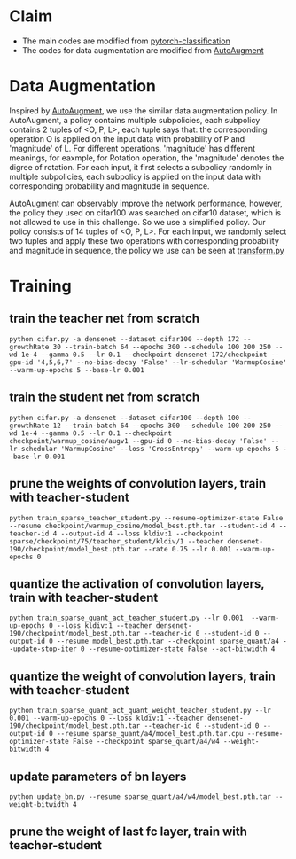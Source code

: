 # Claim

* The main codes are modified from [pytorch-classification](https://github.com/bearpaw/pytorch-classification)
* The codes for data augmentation are modified from [AutoAugment](https://github.com/tensorflow/models/tree/master/research/autoaugment)

# Data Augmentation
Inspired by [AutoAugment](https://arxiv.org/pdf/1805.09501.pdf), we use the similar data augmentation policy.
In AutoAugment, a policy contains multiple subpolicies, each subpolicy contains 2 tuples of 
<O, P, L>, each tuple says that: the corresponding operation O is applied 
on the input data with probability of P and 'magnitude' of L. For different operations, 'magnitude' has 
different meanings, for eaxmple, for Rotation operation, the 'magnitude' denotes the digree of rotation.
For each input, it first selects a subpolicy randomly in multiple subpolicies, each subpolicy is applied 
on the input data with corresponding probability and magnitude in sequence.

AutoAugment can observably improve the network performance, however, the policy they used on cifar100 
was searched on cifar10 dataset, which is not allowed to use in this challenge. So we use a simplified 
policy. Our policy consists of 14 tuples of <O, P, L>. For each input, we randomly select two tuples and 
apply these two operations with corresponding probability and magnitude in sequence, the policy we 
use can be seen at [transform.py](https://github.com/wps712/MicroNet/blob/cifar100/transform.py)

# Training

## train the teacher net from scratch
```
python cifar.py -a densenet --dataset cifar100 --depth 172 --growthRate 30 --train-batch 64 --epochs 300 --schedule 100 200 250 --wd 1e-4 --gamma 0.5 --lr 0.1 --checkpoint densenet-172/checkpoint --gpu-id '4,5,6,7' --no-bias-decay 'False' --lr-schedular 'WarmupCosine' --warm-up-epochs 5 --base-lr 0.001
``` 

## train the student net from scratch
```
python cifar.py -a densenet --dataset cifar100 --depth 100 --growthRate 12 --train-batch 64 --epochs 300 --schedule 100 200 250 --wd 1e-4 --gamma 0.5 --lr 0.1 --checkpoint checkpoint/warmup_cosine/augv1 --gpu-id 0 --no-bias-decay 'False' --lr-schedular 'WarmupCosine' --loss 'CrossEntropy' --warm-up-epochs 5 --base-lr 0.001
```

## prune the weights of convolution layers, train with teacher-student
```
python train_sparse_teacher_student.py --resume-optimizer-state False --resume checkpoint/warmup_cosine/model_best.pth.tar --student-id 4 --teacher-id 4 --output-id 4 --loss kldiv:1 --checkpoint sparse/checkpoint/75/teacher_student/kldiv/1 --teacher densenet-190/checkpoint/model_best.pth.tar --rate 0.75 --lr 0.001 --warm-up-epochs 0
``` 

## quantize the activation of convolution layers, train with teacher-student
```
python train_sparse_quant_act_teacher_student.py --lr 0.001  --warm-up-epochs 0 --loss kldiv:1 --teacher densenet-190/checkpoint/model_best.pth.tar --teacher-id 0 --student-id 0 --output-id 0 --resume model_best.pth.tar --checkpoint sparse_quant/a4 --update-stop-iter 0 --resume-optimizer-state False --act-bitwidth 4
```

## quantize the weight of convolution layers, train with teacher-student
```
python train_sparse_quant_act_quant_weight_teacher_student.py --lr 0.001 --warm-up-epochs 0 --loss kldiv:1 --teacher densenet-190/checkpoint/model_best.pth.tar --teacher-id 0 --student-id 0 --output-id 0 --resume sparse_quant/a4/model_best.pth.tar.cpu --resume-optimizer-state False --checkpoint sparse_quant/a4/w4 --weight-bitwidth 4
```

## update parameters of bn layers
```
python update_bn.py --resume sparse_quant/a4/w4/model_best.pth.tar --weight-bitwidth 4
```

## prune the weight of last fc layer, train with teacher-student
```

```
